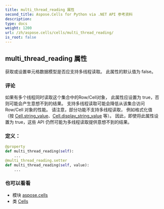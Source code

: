 ```yaml
---
title: multi_thread_reading 属性
second_title: Aspose.Cells for Python via .NET API 参考资料
description:
type: docs
weight: 1200
url: /zh/aspose.cells/cells/multi_thread_reading/
is_root: false
---
```

## multi_thread_reading 属性

获取或设置单元格数据模型是否应支持多线程读取。
此属性的默认值为 false。

### 评论

如果有多个线程同时读取这个集合中的Row/Cell对象，
此属性应设置为 true，否则可能会产生意想不到的结果。
支持多线程读取可能会降低从该集合访问 Row/Cell 对象的性能。
请注意，部分功能不支持多线程读取，
例如格式化值（按 [Cell.string_value](/cells/python-net/zh/aspose.cells/cell#string_value)、[Cell.display_string_value](/cells/python-net/zh/aspose.cells/cell#display_string_value) 等）。
因此，即使将此属性设置为 true，这些 API 仍然可能为多线程读取提供意想不到的结果。
### 定义：
```python
@property
def multi_thread_reading(self):
    ...
@multi_thread_reading.setter
def multi_thread_reading(self, value):
    ...
```

### 也可以看看
* 模块 [aspose.cells](../../)
* 类 [Cells](/cells/python-net/zh/aspose.cells/cells)

